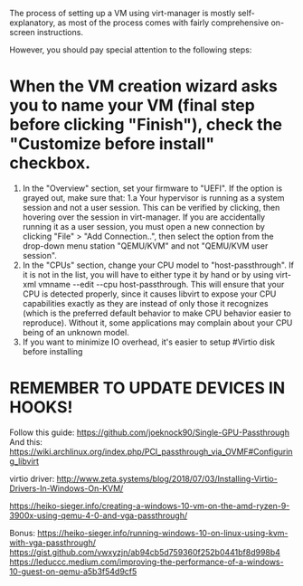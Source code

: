 
The process of setting up a VM using virt-manager is mostly self-explanatory, as most of the process comes with fairly comprehensive on-screen instructions.

However, you should pay special attention to the following steps:

# When the VM creation wizard asks you to name your VM (final step before clicking "Finish"), check the "Customize before install" checkbox.
1. In the "Overview" section, set your firmware to "UEFI". If the option is grayed out, make sure that:
1.a Your hypervisor is running as a system session and not a user session. This can be verified by clicking, then hovering over the session in virt-manager. If you are accidentally running it as a user session, you must open a new connection by clicking "File" > "Add Connection..", then select the option from the drop-down menu station "QEMU/KVM" and not "QEMU/KVM user session".
2. In the "CPUs" section, change your CPU model to "host-passthrough". If it is not in the list, you will have to either type it by hand or by using virt-xml vmname --edit --cpu host-passthrough. This will ensure that your CPU is detected properly, since it causes libvirt to expose your CPU capabilities exactly as they are instead of only those it recognizes (which is the preferred default behavior to make CPU behavior easier to reproduce). Without it, some applications may complain about your CPU being of an unknown model.
3. If you want to minimize IO overhead, it's easier to setup #Virtio disk before installing

# REMEMBER TO UPDATE DEVICES IN HOOKS!

Follow this guide: https://github.com/joeknock90/Single-GPU-Passthrough
And this: https://wiki.archlinux.org/index.php/PCI_passthrough_via_OVMF#Configuring_libvirt

virtio driver: http://www.zeta.systems/blog/2018/07/03/Installing-Virtio-Drivers-In-Windows-On-KVM/

https://heiko-sieger.info/creating-a-windows-10-vm-on-the-amd-ryzen-9-3900x-using-qemu-4-0-and-vga-passthrough/

Bonus:
https://heiko-sieger.info/running-windows-10-on-linux-using-kvm-with-vga-passthrough/
https://gist.github.com/vwxyzjn/ab94cb5d759360f252b0441bf8d998b4
https://leduccc.medium.com/improving-the-performance-of-a-windows-10-guest-on-qemu-a5b3f54d9cf5
